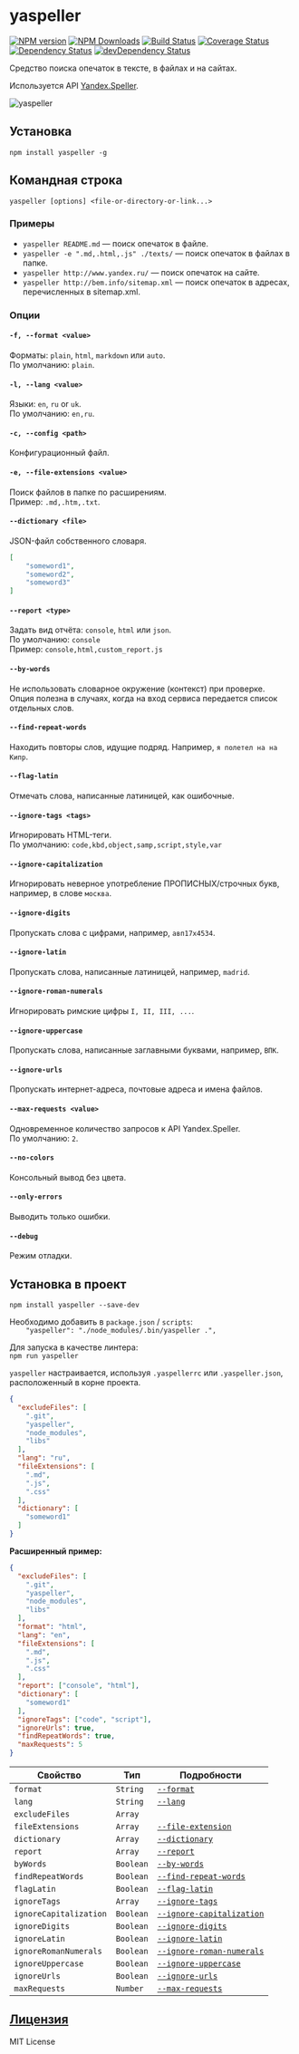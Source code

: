 yaspeller
=========
[![NPM version](https://img.shields.io/npm/v/yaspeller.svg)](https://www.npmjs.com/package/yaspeller)
[![NPM Downloads](https://img.shields.io/npm/dm/yaspeller.svg?style=flat)](https://www.npmjs.org/package/yaspeller)
[![Build Status](https://img.shields.io/travis/hcodes/yaspeller.svg)](https://travis-ci.org/hcodes/yaspeller)
[![Coverage Status](https://img.shields.io/coveralls/hcodes/yaspeller.svg)](https://coveralls.io/r/hcodes/yaspeller)
[![Dependency Status](https://img.shields.io/david/hcodes/yaspeller.svg)](https://david-dm.org/hcodes/yaspeller)
[![devDependency Status](https://img.shields.io/david/dev/hcodes/yaspeller.svg)](https://david-dm.org/hcodes/yaspeller#info=devDependencies)

Средство поиска опечаток в тексте, в файлах и на сайтах.

Используется API [Yandex.Speller](https://tech.yandex.ru/speller/doc/dg/concepts/About-docpage/).

![yaspeller](https://raw.githubusercontent.com/hcodes/yaspeller/master/images/cli.png)

## Установка
`npm install yaspeller -g`

## Командная строка
`yaspeller [options] <file-or-directory-or-link...>`

### Примеры
+ `yaspeller README.md` — поиск опечаток в файле.
+ `yaspeller -e ".md,.html,.js" ./texts/` — поиск опечаток в файлах в папке.
+ `yaspeller http://www.yandex.ru/` — поиск опечаток на сайте.
+ `yaspeller http://bem.info/sitemap.xml` — поиск опечаток в адресах, перечисленных в sitemap.xml.

### Опции

#### `-f, --format <value>`
Форматы: `plain`, `html`, `markdown` или `auto`.<br/>
По умолчанию: `plain`.

#### `-l, --lang <value>`
Языки: `en`, `ru` or `uk`.<br/>
По умолчанию: `en,ru`.

#### `-c, --config <path>`
Конфигурационный файл.

#### `-e, --file-extensions <value>`
Поиск файлов в папке по расширениям.<br/>
Пример: `.md,.htm,.txt`.

#### `--dictionary <file>`
JSON-файл собственного словаря.
```JSON
[
    "someword1",
    "someword2",
    "someword3"
]
```

#### `--report <type>`
Задать вид отчёта: `console`, `html` или `json`.<br/>
По умолчанию: `console`<br/>
Пример: `console,html,custom_report.js`

#### `--by-words`
Не использовать словарное окружение (контекст) при проверке.<br/>
Опция полезна в случаях, когда на вход сервиса передается список отдельных слов.

#### `--find-repeat-words`
Находить повторы слов, идущие подряд. Например, `я полетел на на Кипр`.

#### `--flag-latin`
Отмечать слова, написанные латиницей, как ошибочные.

#### `--ignore-tags <tags>`
Игнорировать HTML-теги.<br/>
По умолчанию: `code,kbd,object,samp,script,style,var`

#### `--ignore-capitalization`
Игнорировать неверное употребление ПРОПИСНЫХ/строчных букв, например, в слове `москва`.

#### `--ignore-digits`
Пропускать слова с цифрами, например, `авп17х4534`.

#### `--ignore-latin`
Пропускать слова, написанные латиницей, например, `madrid`.

#### `--ignore-roman-numerals`
Игнорировать римские цифры `I, II, III, ...`.

#### `--ignore-uppercase`
Пропускать слова, написанные заглавными буквами, например, `ВПК`.

#### `--ignore-urls`
Пропускать интернет-адреса, почтовые адреса и имена файлов.

#### `--max-requests <value>`
Одновременное количество запросов к API Yandex.Speller.<br/>
По умолчанию: `2`.

#### `--no-colors`
Консольный вывод без цвета.

#### `--only-errors`
Выводить только ошибки.

#### `--debug`
Режим отладки.

## Установка в проект
`npm install yaspeller --save-dev`

Необходимо добавить в `package.json` / `scripts`:<br/>
`    "yaspeller": "./node_modules/.bin/yaspeller .",`

Для запуска в качестве линтера:<br/>
`npm run yaspeller`

`yaspeller` настраивается, используя `.yaspellerrc` или `.yaspeller.json`, расположенный в корне проекта.
```JSON
{
  "excludeFiles": [
    ".git",
    "yaspeller",
    "node_modules",
    "libs"
  ],
  "lang": "ru",
  "fileExtensions": [
    ".md",
    ".js",
    ".css"
  ],
  "dictionary": [
    "someword1"
  ]
}
```

**Расширенный пример:**
```JSON
{
  "excludeFiles": [
    ".git",
    "yaspeller",
    "node_modules",
    "libs"
  ],
  "format": "html",
  "lang": "en",
  "fileExtensions": [
    ".md",
    ".js",
    ".css"
  ],
  "report": ["console", "html"],
  "dictionary": [
    "someword1"
  ],
  "ignoreTags": ["code", "script"],
  "ignoreUrls": true,
  "findRepeatWords": true,
  "maxRequests": 5
}
```

| Свойство | Тип | Подробности |
|----------|------|---------|
| `format` | `String` | [`--format`](#-f---format-value) |
| `lang`   | `String` | [`--lang`](#-l---lang-value) |
| `excludeFiles` | `Array` | |
| `fileExtensions` | `Array` | [`--file-extension`](#--file-extensions-value) |
| `dictionary` | `Array` | [`--dictionary`](#--dictionary-file) |
| `report` | `Array` | [`--report`](#--report-type) |
| `byWords`    | `Boolean` | [`--by-words`](#--by-words) |
| `findRepeatWords` | `Boolean` | [`--find-repeat-words`](#--find-repeat-words) |
| `flagLatin` | `Boolean` | [`--flag-latin`](#--flag-latin) |
| `ignoreTags` | `Array` | [`--ignore-tags`](#--ignore-tags-tags) |
| `ignoreCapitalization` | `Boolean` | [`--ignore-capitalization`](#--ignore-capitalization) |
| `ignoreDigits` | `Boolean` | [`--ignore-digits`](#--ignore-digits) |
| `ignoreLatin` | `Boolean` | [`--ignore-latin`](#--ignore-latin) |
| `ignoreRomanNumerals` | `Boolean` | [`--ignore-roman-numerals`](#--ignore-roman-numerals) |
| `ignoreUppercase` | `Boolean` | [`--ignore-uppercase`](#--ignore-uppercase) |
| `ignoreUrls` | `Boolean` | [`--ignore-urls`](#--ignore-urls) |
| `maxRequests` | `Number` | [`--max-requests`](#--max-requests-value) |

## [Лицензия](./LICENSE.md)
MIT License
